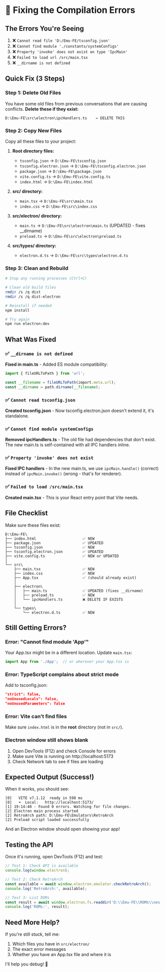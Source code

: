 # 🔧 Fixing the Compilation Errors

## The Errors You're Seeing

1. ❌ `Cannot read file 'D:/Emu-FE/tsconfig.json'`
2. ❌ `Cannot find module './constants/systemConfigs'`
3. ❌ `Property 'invoke' does not exist on type 'IpcMain'`
4. ❌ `Failed to load url /src/main.tsx`
5. ❌ `__dirname is not defined`

## Quick Fix (3 Steps)

### Step 1: Delete Old Files

You have some old files from previous conversations that are causing conflicts. **Delete these if they exist:**

```
D:\Emu-FE\src\electron\ipcHandlers.ts    ← DELETE THIS
```

### Step 2: Copy New Files

Copy all these files to your project:

1. **Root directory files:**
   - `tsconfig.json` → `D:\Emu-FE\tsconfig.json`
   - `tsconfig.electron.json` → `D:\Emu-FE\tsconfig.electron.json`
   - `package.json` → `D:\Emu-FE\package.json`
   - `vite.config.ts` → `D:\Emu-FE\vite.config.ts`
   - `index.html` → `D:\Emu-FE\index.html`

2. **src/ directory:**
   - `main.tsx` → `D:\Emu-FE\src\main.tsx`
   - `index.css` → `D:\Emu-FE\src\index.css`

3. **src/electron/ directory:**
   - `main.ts` → `D:\Emu-FE\src\electron\main.ts` (UPDATED - fixes __dirname)
   - `preload.ts` → `D:\Emu-FE\src\electron\preload.ts`

4. **src/types/ directory:**
   - `electron.d.ts` → `D:\Emu-FE\src\types\electron.d.ts`

### Step 3: Clean and Rebuild

```bash
# Stop any running processes (Ctrl+C)

# Clean old build files
rmdir /s /q dist
rmdir /s /q dist-electron

# Reinstall if needed
npm install

# Try again
npm run electron:dev
```

## What Was Fixed

### ✅ `__dirname is not defined` 
**Fixed in main.ts** - Added ES module compatibility:
```typescript
import { fileURLToPath } from 'url';

const __filename = fileURLToPath(import.meta.url);
const __dirname = path.dirname(__filename);
```

### ✅ `Cannot read tsconfig.json`
**Created tsconfig.json** - Now tsconfig.electron.json doesn't extend it, it's standalone.

### ✅ `Cannot find module systemConfigs`
**Removed ipcHandlers.ts** - The old file had dependencies that don't exist. The new main.ts is self-contained with all IPC handlers inline.

### ✅ `Property 'invoke' does not exist`
**Fixed IPC handlers** - In the new main.ts, we use `ipcMain.handle()` (correct) instead of `ipcMain.invoke()` (wrong - that's for renderer).

### ✅ `Failed to load /src/main.tsx`
**Created main.tsx** - This is your React entry point that Vite needs.

## File Checklist

Make sure these files exist:

```
D:\Emu-FE\
├── index.html                     ✅ NEW
├── package.json                   ✅ UPDATED
├── tsconfig.json                  ✅ NEW
├── tsconfig.electron.json         ✅ UPDATED
├── vite.config.ts                 ✅ NEW or UPDATED
│
└── src\
    ├── main.tsx                   ✅ NEW
    ├── index.css                  ✅ NEW
    ├── App.tsx                    ✅ (should already exist)
    │
    ├── electron\
    │   ├── main.ts                ✅ UPDATED (fixes __dirname)
    │   ├── preload.ts             ✅ NEW
    │   └── ipcHandlers.ts         ❌ DELETE IF EXISTS
    │
    └── types\
        └── electron.d.ts          ✅ NEW
```

## Still Getting Errors?

### Error: "Cannot find module 'App'"
Your App.tsx might be in a different location. Update `main.tsx`:
```typescript
import App from './App';  // or wherever your App.tsx is
```

### Error: TypeScript complains about strict mode
Add to tsconfig.json:
```json
"strict": false,
"noUnusedLocals": false,
"noUnusedParameters": false
```

### Error: Vite can't find files
Make sure `index.html` is in the **root** directory (not in `src/`).

### Electron window still shows blank
1. Open DevTools (F12) and check Console for errors
2. Make sure Vite is running on http://localhost:5173
3. Check Network tab to see if files are loading

## Expected Output (Success!)

When it works, you should see:

```
[0]   VITE v7.1.12  ready in 598 ms
[0]   ➜  Local:   http://localhost:5173/
[1] 19:14:40 - Found 0 errors. Watching for file changes.
[2] Electron main process started
[2] RetroArch path: D:\Emu-FE\Emulators\RetroArch
[2] Preload script loaded successfully
```

And an Electron window should open showing your app!

## Testing the API

Once it's running, open DevTools (F12) and test:

```javascript
// Test 1: Check API is available
console.log(window.electron);

// Test 2: Check RetroArch
const available = await window.electron.emulator.checkRetroArch();
console.log('RetroArch:', available);

// Test 3: List ROMs
const result = await window.electron.fs.readdir('D:\\Emu-FE\\ROMs\\nes');
console.log('ROMs:', result);
```

## Need More Help?

If you're still stuck, tell me:
1. Which files you have in `src/electron/`
2. The exact error messages
3. Whether you have an App.tsx file and where it is

I'll help you debug! 🔧
